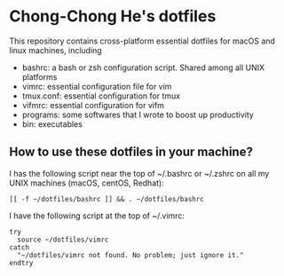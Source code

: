 # Chong-Chong He's dotfiles

This repository contains cross-platform essential dotfiles for macOS and linux machines, including
- bashrc: a bash or zsh configuration script. Shared among all UNIX platforms
- vimrc: essential configuration file for vim
- tmux.conf: essential configuration for tmux
- vifmrc: essential configuration for vifm
- programs: some softwares that I wrote to boost up productivity
- bin: executables

## How to use these dotfiles in your machine?

I has the following script near the top of ~/.bashrc or ~/.zshrc on all my UNIX
machines (macOS, centOS, Redhat):

```shell
[[ -f ~/dotfiles/bashrc ]] && . ~/dotfiles/bashrc
```

I have the following script at the top of ~/.vimrc:

```vimrc
try
  source ~/dotfiles/vimrc
catch
  "~/dotfiles/vimrc not found. No problem; just ignore it."
endtry
```

